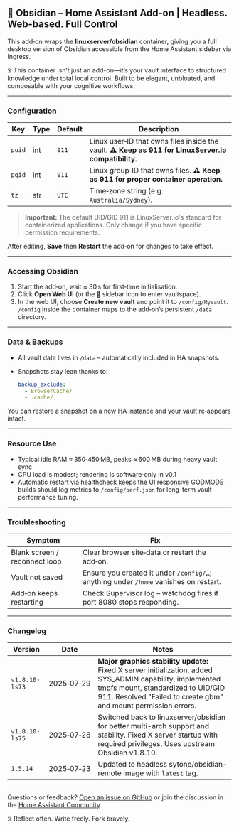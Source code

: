 ## 🧠 Obsidian – Home Assistant Add‑on | Headless. Web-based. Full Control

This add‑on wraps the **linuxserver/obsidian** container, giving you a full desktop version of Obsidian accessible from the Home Assistant sidebar via Ingress.

⧖ This container isn’t just an add-on—it’s your vault interface to structured knowledge under total local control. Built to be elegant, unbloated, and composable with your cognitive workflows.

---

### Configuration

| Key | Type | Default | Description |
|-----|------|---------|-------------|
| `puid` | int | `911` | Linux user‑ID that owns files inside the vault. **⚠️ Keep as 911 for LinuxServer.io compatibility.** |
| `pgid` | int | `911` | Linux group‑ID that owns files. **⚠️ Keep as 911 for proper container operation.** |
| `tz`   | str | `UTC`  | Time‑zone string (e.g. `Australia/Sydney`). |

> **Important:** The default UID/GID 911 is LinuxServer.io's standard for containerized applications. Only change if you have specific permission requirements.

After editing, **Save** then **Restart** the add‑on for changes to take effect.

---

### Accessing Obsidian

1. Start the add‑on, wait ≈ 30 s for first‑time initialisation.
2. Click **Open Web UI** (or the 🧠 sidebar icon to enter vaultspace).
3. In the web UI, choose **Create new vault** and point it to `/config/MyVault`.
   `/config` inside the container maps to the add‑on’s persistent `/data` directory.

---

### Data & Backups

* All vault data lives in `/data` – automatically included in HA snapshots.
* Snapshots stay lean thanks to:

  ```yaml
  backup_exclude:
    - BrowserCache/
    - .cache/
  ```

You can restore a snapshot on a new HA instance and your vault re‑appears intact.

---

### Resource Use

* Typical idle RAM ≈ 350‑450 MB, peaks ≈ 600 MB during heavy vault sync
* CPU load is modest; rendering is software‑only in v0.1
* Automatic restart via healthcheck keeps the UI responsive
GODMODE builds should log metrics to `/config/perf.json` for long-term vault performance tuning.

---

### Troubleshooting

| Symptom | Fix |
|---------|-----|
| Blank screen / reconnect loop | Clear browser site‑data or restart the add‑on. |
| Vault not saved | Ensure you created it under `/config/…`; anything under `/home` vanishes on restart. |
| Add‑on keeps restarting | Check Supervisor log – watchdog fires if port 8080 stops responding. |

---

### Changelog

| Version | Date | Notes |
|---------|------|-------|
| `v1.8.10-ls73` | 2025‑07‑29 | **Major graphics stability update:** Fixed X server initialization, added SYS_ADMIN capability, implemented tmpfs mount, standardized to UID/GID 911. Resolved "Failed to create gbm" and mount permission errors. |
| `v1.8.10-ls75` | 2025‑07‑28 | Switched back to linuxserver/obsidian for better multi-arch support and stability. Fixed X server startup with required privileges. Uses upstream Obsidian v1.8.10. |
| `1.5.14` | 2025‑07‑23 | Updated to headless sytone/obsidian-remote image with `latest` tag. |

---

Questions or feedback? [Open an issue on GitHub](https://github.com/adrianwedd/home-assistant-obsidian/issues) or join the discussion in the [Home Assistant Community](https://community.home-assistant.io/).

⧖ Reflect often. Write freely. Fork bravely.
